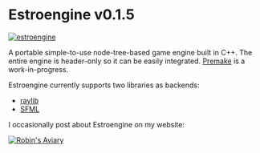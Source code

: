 # Estroengine v0.1.5
[![estroengine](https://robinsaviary.com/gifs/estroengine.gif)](https://blinkies.cafe/?s=0023-trans-pride)

A portable simple-to-use node-tree-based game engine built in C++.
The entire engine is header-only so it can be easily integrated.
[Premake](https://premake.github.io/) is a work-in-progress.

Estroengine currently supports two libraries as backends:
* [raylib](https://www.raylib.com/)
* [SFML](https://www.sfml-dev.org/)


I occasionally post about Estroengine on my website:

[![Robin's Aviary](https://robinsaviary.com/robins-aviary.gif)](https://robinsaviary.com)
